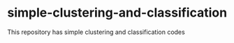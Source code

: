 # simple-clustering-and-classification
This repository has simple clustering and classification codes
